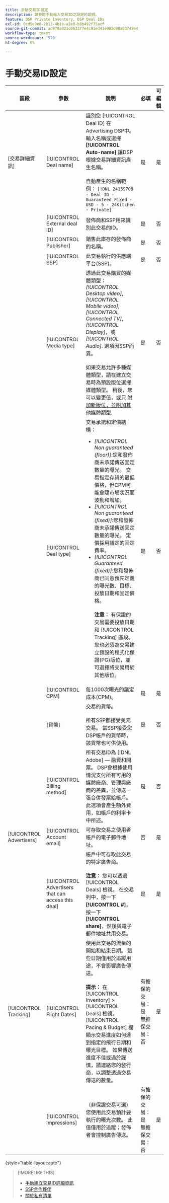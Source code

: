 ```yaml
---
title: 手動交易ID設定
description: 請參閱手動輸入交易ID之設定的說明。
feature: DSP Private Inventory, DSP Deal IDs
exl-id: 0cd5e9e8-2b13-4b1e-a2e0-b8b492f75acf
source-git-commit: ad978a021c063377e4c91ed41e902d98a03749e4
workflow-type: tm+mt
source-wordcount: '520'
ht-degree: 0%

---
```


# 手動交易ID設定

| 區段 | 參數 | 說明 | 必填 | 可編輯 |
|---------|-----------|-------------|----------|----------|
| [交易詳細資訊] | [!UICONTROL Deal name] | 識別您 [!UICONTROL Deal ID] 在Advertising DSP中。 輸入名稱或選擇 **[!UICONTROL Auto-name]** 讓DSP根據交易詳細資訊產生名稱。<br><br>自動產生的名稱範例： `[!DNL 24159708 - Deal ID - Guaranteed Fixed - USD - 5 - 24Kitchen - Private]` | 是 | 是 |
|  | [!UICONTROL External deal ID] | 發佈商和SSP用來識別此交易的ID。 | 是 | 否 |
|  | [!UICONTROL Publisher] | 銷售此庫存的發佈商的名稱。 | 是 | 否 |
|  | [!UICONTROL SSP] | 此交易執行的供應端平台(SSP)。 | 是 | 否 |
|  | [!UICONTROL Media type] | 透過此交易購買的媒體類型： *[!UICONTROL Desktop video]*, *[!UICONTROL Mobile video]*, *[!UICONTROL Connected TV]*, *[!UICONTROL Display]*，或 *[!UICONTROL Audio]*. 選項因SSP而異。<br><br> 如果交易允許多種媒體類型，請在建立交易時為預設版位選擇媒體類型。 稍後，您可以變更值，或只 [附加新版位，並附加其他媒體類型](deal-id-attach-placements.md).<!-- It would be ideal if this field was multi-select rather than a radio button, so you don't have to "change" the value later. --> | 是 | 否 |
|  | [!UICONTROL Deal type] | 交易承諾和定價結構：<br><ul><li>*[!UICONTROL Non guaranteed (floor)]*:您和發佈商未承諾傳送固定數量的曝光。 交易指定存貨的最低價格，但CPM可能會隨市場狀況而波動和增加。</li><li>*[!UICONTROL Non guaranteed (fixed)]*:您和發佈商未承諾傳送固定數量的曝光。 定價採用議定的固定費率。</li><li>*[!UICONTROL Guaranteed (fixed)]*:您和發佈商已同意預先定義的曝光數、目標、投放日期和固定價格。<br><br><b>注意：</b> 有保證的交易需要投放日期和 [!UICONTROL Tracking] 區段。 您也必須為交易建立預設的程式化保證(PG)版位，並可選擇將交易用於其他版位。</li></ul> | 是 | 否 |
|  | [!UICONTROL CPM] | 每1000次曝光的議定成本(CPM)。 | 是 | 是 |
|  | [貨幣] | 交易的貨幣。<br><br>所有SSP都接受美元交易。 當SSP接受您DSP帳戶的貨幣時，該貨幣也可供使用。 | 是 | 否 |
|  | [!UICONTROL Billing method] | 所有交易ID為 [!DNL Adobe] — 融資和開票。 DSP會根據使用情況支付所有可用的媒體廠商、管理與廠商的差異，並傳送一張合併發票給帳戶。 此選項會產生額外費用，如帳戶的利率卡中所述。 | 是 | 否 |
| [!UICONTROL Advertisers] | [!UICONTROL Account email] | 可存取交易之使用者帳戶的電子郵件地址。 | 否 | 是 |
|  | [!UICONTROL Advertisers that can access this deal] | 帳戶中可存取此交易的特定廣告商。<br><br><b>注意：</b> 您可以透過 [!UICONTROL Deals] 檢視。 在交易列中，按一下 **[!UICONTROL #]**，按一下 **[!UICONTROL share]**，然後與電子郵件地址共用交易。 | 是 | 是 |
| [!UICONTROL Tracking] | [!UICONTROL Flight Dates] | 使用此交易的流量的開始和結束日期。 這些日期僅用於追蹤用途，不會影響廣告傳送。<br><br><b>提示：</b> 在 [!UICONTROL Inventory] > [!UICONTROL Deals] 檢視， [!UICONTROL Pacing & Budget] 欄顯示交易進度如何達到指定的飛行日期和曝光目標。 如果傳送進度不佳或過於謹慎，請連絡您的發行商，以調整透過交易傳送的數量。 | 有擔保的交易：是<br>無擔保交易：否 | 是 |
|  | [!UICONTROL Impressions] | （非保證交易可選）您使用此交易預計要執行的曝光次數。 此值僅用於追蹤；發佈者會控制廣告傳送。 | 有擔保的交易：是<br>無擔保交易：否 | 是 |

{style=&quot;table-layout:auto&quot;}

>[!MORELIKETHIS]
>
>* [手動建立交易ID詳細資訊](deal-id-create.md)
>* [SSP合作夥伴](ssp-partners.md)
>* [關於私有清單](private-inventory-about.md)

